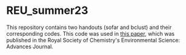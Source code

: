 # REU_summer23

This repository contains two handouts (sofar and bclust) and their corresponding codes.  This code was used in [this paper](https://pubs.rsc.org/en/content/articlelanding/2024/va/d3va00361b), which was published in the Royal Society of Chemistry's Environmental Science: Advances Journal.  

